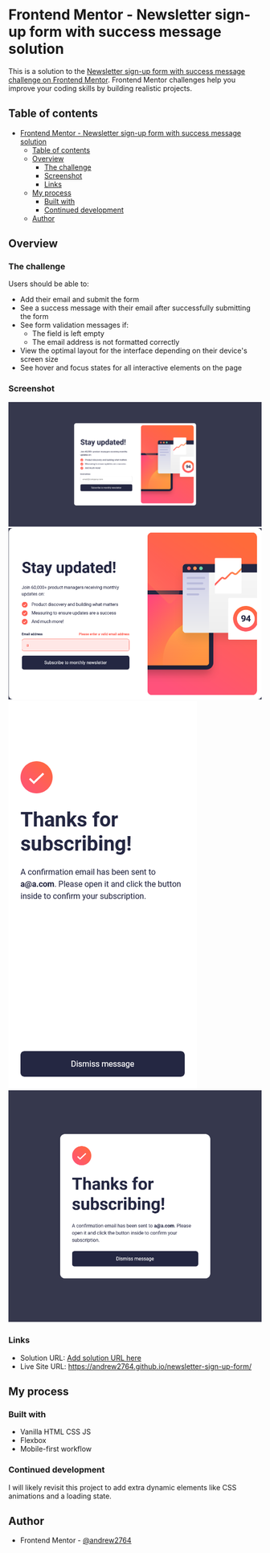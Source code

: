# Frontend Mentor - Newsletter sign-up form with success message solution

This is a solution to the [Newsletter sign-up form with success message challenge on Frontend Mentor](https://www.frontendmentor.io/challenges/newsletter-signup-form-with-success-message-3FC1AZbNrv). Frontend Mentor challenges help you improve your coding skills by building realistic projects. 

## Table of contents

- [Frontend Mentor - Newsletter sign-up form with success message solution](#frontend-mentor---newsletter-sign-up-form-with-success-message-solution)
  - [Table of contents](#table-of-contents)
  - [Overview](#overview)
    - [The challenge](#the-challenge)
    - [Screenshot](#screenshot)
    - [Links](#links)
  - [My process](#my-process)
    - [Built with](#built-with)
    - [Continued development](#continued-development)
  - [Author](#author)


## Overview

### The challenge

Users should be able to:

- Add their email and submit the form
- See a success message with their email after successfully submitting the form
- See form validation messages if:
  - The field is left empty
  - The email address is not formatted correctly
- View the optimal layout for the interface depending on their device's screen size
- See hover and focus states for all interactive elements on the page

### Screenshot

![](./assets/readme/viewDesktop.png)
![](./assets/readme/errorState.png)
![](./assets/readme/successMobile.png)
![](./assets/readme/successDesktop.png)

### Links

- Solution URL: [Add solution URL here](https://your-solution-url.com)
- Live Site URL: https://andrew2764.github.io/newsletter-sign-up-form/

## My process

### Built with

- Vanilla HTML CSS JS
- Flexbox
- Mobile-first workflow

### Continued development

I will likely revisit this project to add extra dynamic elements like CSS animations and a loading state.


## Author

- Frontend Mentor - [@andrew2764](https://www.frontendmentor.io/profile/andrew2764)